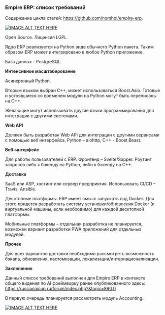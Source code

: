 ### Empire ERP: список требований

Содержание цикла статей: https://github.com/nomhoi/empire-erp.

[![IMAGE ALT TEXT HERE](http://img.youtube.com/vi/lk2-bgwA0Ro/0.jpg)](http://www.youtube.com/watch?v=lk2-bgwA0Ro)

Open Source. Лицензия LGPL.

Ядро ERP реализуется на Python виде обычного Python пакета. Таким образом ERP может интегрировано в любое Python приложение.
<cut/>

База данных - PostgreSQL. 

__Интенсивное масштабирование__

Асинхронный Python.

Вторым языком выбран C++, может использоваться Boost.Asio. Готовые и устоявшиеся со временем модули на Python могут быть переписаны на C++. 

Желающие могут использовать другие языки программирования для интеграции с другими системами. 

__Web API__

Должен быть разработан Web API для интеграции с другими сервисами с помощью веб интерфейса. Python – aiohttp, С++ - Boost.Beast.

__Веб-интерфейс__

Для работы пользователей с ERP. Фронтенд – Svelte/Sapper. Роутинг запросов либо к бэкенду на Python, либо к бэкенду на C++.

__Доставка__

SaaS или ASP, хостинг или сервер предприятия. Использовать CI/CD – Travis, Ansible.

Десктопные платформы. ERP имеет смысл запускать под Docker. Для этого придется разработать систему установки/обновления Docker (и виртуальной машины, если необходимо) для каждой десктопной платформы.

Мобильные платформы – отдельная разработка не планируется, возможен вариант разработки PWA приложений для отдельных модулей.

__Прочее__

Для всех вариантов доставки необходимо рассмотреть возможность бэкапа, обновления, кастомизации, локализации/интернационализации.

__Заключение__

Данный список требований выполнен для Empire ERP в контексте общего видения по AI фреймворку ранее опубликованного здесь: https://russianaicup.ru/forum/index.php?&topic=890.0

В первую очередь планируется рассмотреть модуль Accounting.

[![IMAGE ALT TEXT HERE](http://img.youtube.com/vi/azugzK76Ihk/0.jpg)](http://www.youtube.com/watch?azugzK76Ihk)
